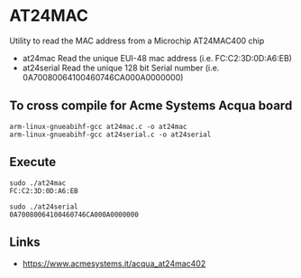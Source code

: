 # AT24MAC

Utility to read the MAC address from a Microchip AT24MAC400 chip

* at24mac    Read the unique EUI-48 mac address (i.e. FC:C2:3D:0D:A6:EB)
* at24serial Read the unique 128 bit Serial number (i.e. 0A70080064100460746CA000A0000000)

## To cross compile for Acme Systems Acqua board

	arm-linux-gnueabihf-gcc at24mac.c -o at24mac 
	arm-linux-gnueabihf-gcc at24serial.c -o at24serial 

## Execute

	sudo ./at24mac
	FC:C2:3D:0D:A6:EB

	sudo ./at24serial
	0A70080064100460746CA000A0000000

## Links

* <https://www.acmesystems.it/acqua_at24mac402>

